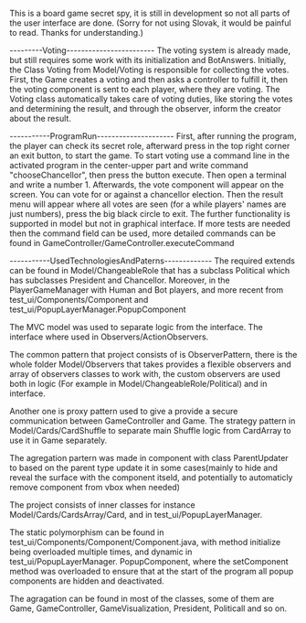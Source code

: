 This is a board game secret spy, it is still in development so not all parts of the user interface are done. (Sorry for not using Slovak, it would be painful to read. Thanks for understanding.)

---------Voting------------------------
The voting system is already made, but still requires some work with its initialization and BotAnswers. 
Initially, the Class Voting from Model/Voting is responsible for collecting the votes. 
First, the Game creates a voting and then asks a controller to fulfill it, then the voting component is sent to each player, where they are voting. 
The Voting class automatically takes care of voting duties, like storing the votes and determining the result, and through the observer, inform the creator about the result.

-----------ProgramRun---------------------
First, after running the program, the player can check its secret role, afterward press in the top right corner an exit button, to start the game. 
To start voting use a command line in the activated program in the center-upper part and write command "chooseChancellor", then press the button execute. 
Then open a terminal and write a number 1. Afterwards, the vote component will appear on the screen. You can vote for or against a chancellor election. 
Then the result menu will appear where all votes are seen (for a while players' names are just numbers), press the big black circle to exit. 
The further functionality is supported in model but not in graphical interface. 
If more tests are needed then the command field can be used, more detailed commands can be found in GameController/GameController.executeCommand

-----------UsedTechnologiesAndPaterns-------------
The required extends can be found in Model/ChangeableRole that has a subclass Political which has subclasses President and Chancellor. 
Moreover, in the PlayerGameManager with Human and Bot players, and more recent from test_ui/Components/Component and test_ui/PopupLayerManager.PopupComponent

The MVC model was used to separate logic from the interface. The interface where used in Observers/ActionObservers.

The common pattern that project consists of is ObserverPattern, there is the whole folder Model/Observers that takes provides a flexible observers and array of observers classes to work with, 
the custom observers are used both in logic (For example in Model/ChangeableRole/Political) and in interface. 

Another one is proxy pattern used to give a provide a secure communication between GameController and Game. 
The strategy pattern in Model/Cards/CardShuffle to separate main Shuffle logic from CardArray to use it in Game separately.

The agregation partern was made in component with class ParentUpdater to based on the parent type update it in some cases(mainly to hide and reveal the surface with the component itseld, and potentially to automaticly remove component from vbox when needed) 

The project consists of inner classes for instance Model/Cards/CardsArray/Card, and in test_ui/PopupLayerManager.

The static polymorphism can be found in test_ui/Components/Component/Component.java, with method initialize being overloaded multiple times, and dynamic in test_ui/PopupLayerManager.
PopupComponent, where the setComponent method was overloaded to ensure that at the start of the program all popup components are hidden and deactivated.

The agragation can be found in most of the classes, some of them are Game, GameController, GameVisualization, President, Politicall and so on.
